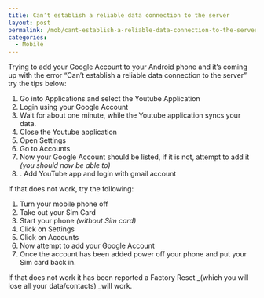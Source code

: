 ```yaml
---
title: Can’t establish a reliable data connection to the server
layout: post
permalink: /mob/cant-establish-a-reliable-data-connection-to-the-server/
categories:
  - Mobile
---
```

Trying to add your Google Account to your Android phone and it&#8217;s coming up with the error &#8220;Can’t establish a reliable data connection to the server&#8221; try the tips below:

  1. Go into Applications and select the Youtube Application
  2. Login using your Google Account
  3. Wait for about one minute, while the Youtube application syncs your data.
  4. Close the Youtube application
  5. Open Settings
  6. Go to Accounts
  7. Now your Google Account should be listed, if it is not, attempt to add it _(you should now be able to)_
  8. . Add YouTube app and login with gmail account

If that does not work, try the following:

  1. Turn your mobile phone off
  2. Take out your Sim Card
  3. Start your phone _(without Sim card)_
  4. Click on Settings
  5. Click on Accounts
  6. Now attempt to add your Google Account
  7. Once the account has been added power off your phone and put your Sim card back in.

If that does not work it has been reported a Factory Reset _(which you will lose all your data/contacts) _will work.
